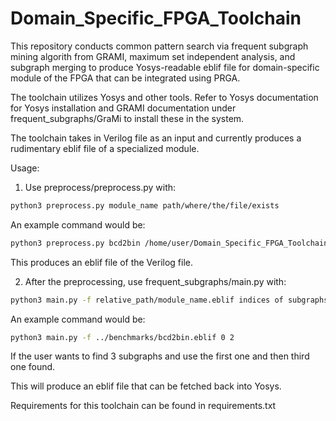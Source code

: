 # Domain_Specific_FPGA_Toolchain

This repository conducts common pattern search via frequent subgraph mining algorith from GRAMI, maximum set independent analysis, and subgraph merging to produce Yosys-readable eblif file for domain-specific module of the FPGA that can be integrated using PRGA.

The toolchain utilizes Yosys and other tools. 
Refer to Yosys documentation for Yosys installation and GRAMI documentation under frequent_subgraphs/GraMi to install these in the system.

The toolchain takes in Verilog file as an input and currently produces a rudimentary eblif file of a specialized module.

Usage:
1. Use preprocess/preprocess.py with:

```bash
python3 preprocess.py module_name path/where/the/file/exists
```

An example command would be:
```bash
python3 preprocess.py bcd2bin /home/user/Domain_Specific_FPGA_Toolchain/benchmarks/bcd2bin.v
```
This produces an eblif file of the Verilog file. 

2. After the preprocessing, use frequent_subgraphs/main.py with:

```bash
python3 main.py -f relative_path/module_name.eblif indices of subgraphs the user wish to use
```

An example command would be:
```bash
python3 main.py -f ../benchmarks/bcd2bin.eblif 0 2
```
If the user wants to find 3 subgraphs and use the first one and then third one found. 

This will produce an eblif file that can be fetched back into Yosys. 

Requirements for this toolchain can be found in requirements.txt